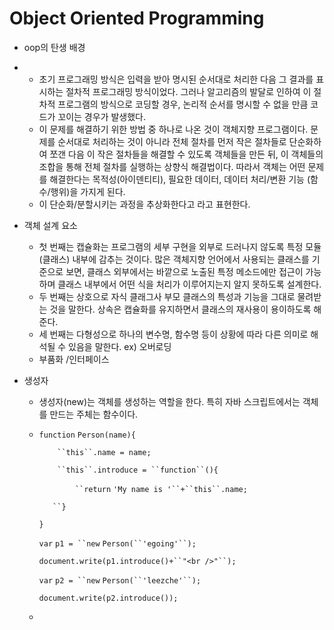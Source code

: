 # Object Oriented Programming

* oop의 탄생 배경

* * 초기 프로그래밍 방식은 입력을 받아 명시된 순서대로 처리한 다음 그 결과를 표시하는 절차적 프로그래밍 방식이었다. 그러나 알고리즘의 발달로 인하여 이 절차적 프로그램의 방식으로 코딩할 경우, 논리적 순서를 명시할 수 없을 만큼 코드가 꼬이는 경우가 발생했다. 
  * 이 문제를 해결하기 위한 방법 중 하나로 나온 것이 객체지향 프로그램이다. 문제를 순서대로 처리하는 것이 아니라 전체 절차를 먼저 작은 절차들로 단순화하여 쪼갠 다음 이 작은 절차들을 해결할 수 있도록 객체들을 만든 뒤, 이 객체들의 조합을 통해 전체 절차를 실행하는 상향식 해결법이다. 따라서 객체는 어떤 문제를 해결한다는 목적성(아이덴티티), 필요한 데이터, 데이터 처리/변환 기능 (함수/행위)을 가지게 된다.  
  * 이 단순화/분할시키는 과정을 추상화한다고 라고 표현한다. 

* 객체 설계 요소

  * 첫 번째는 캡슐화는 프로그램의 세부 구현을 외부로 드러나지 않도록 특정 모듈(클래스) 내부에 감추는 것이다. 많은 객체지향 언어에서 사용되는 클래스를 기준으로 보면, 클래스 외부에서는 바깥으로 노출된 특정 메소드에만 접근이 가능하며 클래스 내부에서 어떤 식을 처리가 이루어지는지 알지 못하도록 설계한다. 
  * 두 번째는 상호으로 자식 클래그사 부모 클래스의 특성과 기능을 그대로 물려받는 것을 말한다. 상속은 캡슐화를 유지하면서 클래스의 재사용이 용이하도록 해 준다. 
  * 세 번째는 다형성으로 하나의 변수명, 함수명 등이 상황에 따라 다른 의미로 해석될 수 있음을 말한다.  ex) 오버로딩
  * 부품화 /인터페이스

* 생성자

  * 생성자(new)는 객체를 생성하는 역할을 한다. 특히 자바 스크립트에서는 객체를 만드는 주체는 함수이다.  

  * `function` `Person(name){`

    `    ``this``.name = name;`

    `    ``this``.introduce = ``function``(){`

    `        ``return` `'My name is '``+``this``.name; `

    `    ``}   `

    `}`

    `var` `p1 = ``new` `Person(``'egoing'``);`

    `document.write(p1.introduce()+``"<br />"``);`

    `var` `p2 = ``new` `Person(``'leezche'``);`

    `document.write(p2.introduce());`

  * 

